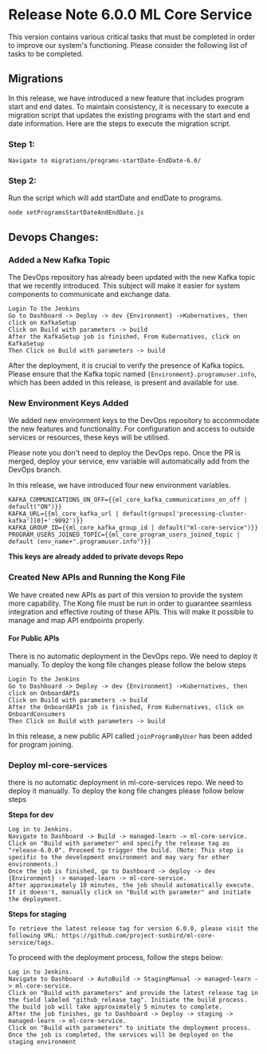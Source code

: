 # Release Note 6.0.0 ML Core Service

This version contains various critical tasks that must be completed in order to improve our system's functioning. Please consider the following list of tasks to be completed.

## Migrations

In this release, we have introduced a new feature that includes program start and end dates. To maintain consistency, it is necessary to execute a migration script that updates the existing programs with the start and end date information. Here are the steps to execute the migration script.

### Step 1:

    Navigate to migrations/programs-startDate-EndDate-6.0/

### Step 2:

Run the script which will add startDate and endDate to programs.

    node setProgramsStartDateAndEndDate.js

## Devops Changes:

### Added a New Kafka Topic

The DevOps repository has already been updated with the new Kafka topic that we recently introduced. This subject will make it easier for system components to communicate and exchange data.

    Login To the Jenkins
    Go to Dashboard -> Deploy -> dev {Environment} ->Kubernatives, then click on KafkaSetup
    Click on Build with parameters -> build
    After the KafkaSetup job is finished, From Kubernatives, click on KafkaSetup
    Then Click on Build with parameters -> build

 
After the deployment, it is crucial to verify the presence of Kafka topics. Please ensure that the Kafka topic named `{Environment}.programuser.info`, which has been added in this release, is present and available for use.

### New Environment Keys Added

We added new environment keys to the DevOps repository to accommodate the new features and functionality. For configuration and access to outside services or resources, these keys will be utilised.

Please note you don't need to deploy the DevOps repo. Once the PR is merged, deploy your service, env variable will automatically add from the DevOps branch.

In this release, we have introduced four new environment variables. 

    KAFKA_COMMUNICATIONS_ON_OFF={{ml_core_kafka_communications_on_off | default("ON")}}
    KAFKA_URL={{ml_core_kafka_url | default(groups['processing-cluster-kafka'][0]+':9092')}}
    KAFKA_GROUP_ID={{ml_core_kafka_group_id | default("ml-core-service")}}
    PROGRAM_USERS_JOINED_TOPIC={{ml_core_program_users_joined_topic | default (env_name+".programuser.info")}}

**This keys are already added to private devops Repo**

### Created New APIs and Running the Kong File

We have created new APIs as part of this version to provide the system more capability. The Kong file must be run in order to guarantee seamless integration and effective routing of these APIs. This will make it possible to manage and map API endpoints properly.

#### For Public APIs

There is no automatic deployment in the DevOps repo. We need to deploy it manually. To deploy the kong file changes please follow the below steps

    Login To the Jenkins
    Go to Dashboard -> Deploy -> dev {Environment} ->Kubernatives, then click on OnboardAPIs
    Click on Build with parameters -> build
    After the OnboardAPIs job is finished, From Kubernatives, click on OnboardConsumers
    Then Click on Build with parameters -> build

In this release, a new public API called `joinProgramByUser` has been added for program joining.

### Deploy ml-core-services

there is no automatic deployment in ml-core-services repo. We need to deploy it manually. To deploy the kong file changes please follow below steps

**Steps for dev**

    Log in to Jenkins.
    Navigate to Dashboard -> Build -> managed-learn -> ml-core-service.
    Click on "Build with parameter" and specify the release tag as "release-6.0.0". Proceed to trigger the build. (Note: This step is specific to the development environment and may vary for other environments.)
    Once the job is finished, go to Dashboard -> deploy -> dev {Environment} -> managed-learn -> ml-core-service.
    After approximately 10 minutes, the job should automatically execute. If it doesn't, manually click on "Build with parameter" and initiate the deployment.

**Steps for staging**

    To retrieve the latest release tag for version 6.0.0, please visit the following URL: https://github.com/project-sunbird/ml-core-service/tags.

To proceed with the deployment process, follow the steps below:

    Log in to Jenkins.
    Navigate to Dashboard -> AutoBuild -> StagingManual -> managed-learn -> ml-core-service.
    Click on "Build with parameters" and provide the latest release tag in the field labeled "github_release_tag". Initiate the build process.
    The build job will take approximately 5 minutes to complete.
    After the job finishes, go to Dashboard -> Deploy -> staging -> managed-learn -> ml-core-service.
    Click on "Build with parameters" to initiate the deployment process.
    Once the job is completed, the services will be deployed on the staging environment


